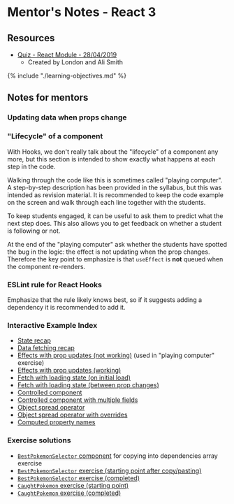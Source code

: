 # Mentor's Notes - React 3

## Resources

- [Quiz - React Module - 28/04/2019](https://github.com/CodeYourFuture/react-quiz)
  - Created by London and Ali Smith

{% include "./learning-objectives.md" %}

## Notes for mentors

### Updating data when props change

### "Lifecycle" of a component

With Hooks, we don't really talk about the "lifecycle" of a component any more, but this section is intended to show exactly what happens at each step in the code.

Walking through the code like this is sometimes called "playing computer". A step-by-step description has been provided in the syllabus, but this was intended as revision material. It is recommended to keep the code example on the screen and walk through each line together with the students.

To keep students engaged, it can be useful to ask them to predict what the next step does. This also allows you to get feedback on whether a student is following or not.

At the end of the "playing computer" ask whether the students have spotted the bug in the logic: the effect is not updating when the prop changes. Therefore the key point to emphasize is that `useEffect` is **not** queued when the component re-renders.

### ESLint rule for React Hooks

Emphasize that the rule likely knows best, so if it suggests adding a dependency it is recommended to add it.

### Interactive Example Index

- [State recap](https://codesandbox.io/s/react-3-state-recap-38x3b?file=/src/Counter.js)
- [Data fetching recap](https://codesandbox.io/s/react-3-recap-h2p24?file=/src/MartianPhotoFetcher.js)
- [Effects with prop updates (not working)](https://codesandbox.io/s/fetch-with-prop-updates-starting-point-x1dox?file=/src/App.js) (used in "playing computer" exercise)
- [Effects with prop updates (working)](https://codesandbox.io/s/fetch-with-prop-updates-working-64vw3?file=/src/App.js)
- [Fetch with loading state (on initial load)](https://codesandbox.io/s/fetch-with-loading-state-part-1-7bi9z?file=/src/FetchWithLoadingState.js)
- [Fetch with loading state (between prop changes)](https://codesandbox.io/s/fetch-with-loading-state-part-2-dvu6k?file=/src/FetchWithLoadingState.js)
- [Controlled component](https://codesandbox.io/s/controlled-component-4jq1yqy8kx?file=/src/SimpleReminder.js)
- [Controlled component with multiple fields](https://codesandbox.io/s/controlled-component-createaccountform-m7p083zn6p?file=/src/CreateAccountForm.js)
- [Object spread operator](https://jsbin.com/suyekiwezu/edit?js,console)
- [Object spread operator with overrides](https://jsbin.com/hiwuwobeza/edit?js,console)
- [Computed property names](https://jsbin.com/jegerohati/edit?js,console)

### Exercise solutions

- [`BestPokemonSelector` component](https://codesandbox.io/s/bestpokemonselector-component-mdz0o?file=/src/BestPokemonSelector.js) for copying into dependencies array exercise
- [`BestPokemonSelector` exercise (starting point after copy/pasting)](https://codesandbox.io/s/bestpokemonselector-exercise-starting-point-yt3cw?file=/src/BestPokemonSelector.js)
- [`BestPokemonSelector` exercise (completed)](https://codesandbox.io/s/bestpokemonselector-exercise-finishing-point-pcfwp?file=/src/BestPokemonSelector.js)
- [`CaughtPokemon` exercise (starting point)](https://codesandbox.io/s/caughtpokemon-form-exercise-starting-point-t5wul?file=/src/CaughtPokemon.js)
- [`CaughtPokemon` exercise (completed)](https://codesandbox.io/s/caughtpokemon-form-component-wx99d?file=/src/CaughtPokemon.js)

